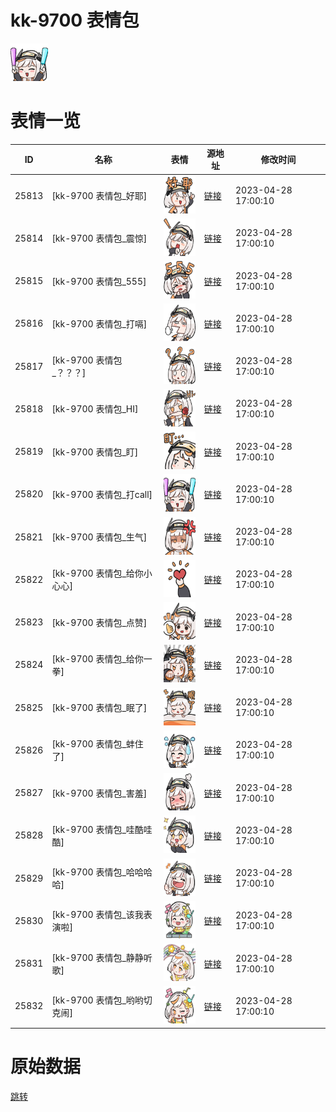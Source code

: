# kk-9700 表情包

<img src="./cover.png" height="60" alt="cover" />

# 表情一览

|ID|名称|表情|源地址|修改时间|
|----|----|----|----|----|
|25813|[kk-9700 表情包_好耶]|<img src="./pic/025813_%5Bkk-9700 表情包_好耶%5D.png" height="60" alt="好耶"/>|[链接](https://i0.hdslb.com/bfs/garb/868faa5c5c04308a39708bd65a49c939c2d22749.png)|2023-04-28 17:00:10|
|25814|[kk-9700 表情包_震惊]|<img src="./pic/025814_%5Bkk-9700 表情包_震惊%5D.png" height="60" alt="震惊"/>|[链接](https://i0.hdslb.com/bfs/garb/4405448c04282a5cbccff9a8a4a51993f3f0a344.png)|2023-04-28 17:00:10|
|25815|[kk-9700 表情包_555]|<img src="./pic/025815_%5Bkk-9700 表情包_555%5D.png" height="60" alt="555"/>|[链接](https://i0.hdslb.com/bfs/garb/ec88bfc5718de59501a82dddb64ea764bbe9651e.png)|2023-04-28 17:00:10|
|25816|[kk-9700 表情包_打嗝]|<img src="./pic/025816_%5Bkk-9700 表情包_打嗝%5D.png" height="60" alt="打嗝"/>|[链接](https://i0.hdslb.com/bfs/garb/08bd14a537f152baa50a80063dc64ee73051746d.png)|2023-04-28 17:00:10|
|25817|[kk-9700 表情包_？？？]|<img src="./pic/025817_%5Bkk-9700 表情包_？？？%5D.png" height="60" alt="？？？"/>|[链接](https://i0.hdslb.com/bfs/garb/03db340839aefbdf54492b72e28dae121d1cb582.png)|2023-04-28 17:00:10|
|25818|[kk-9700 表情包_HI]|<img src="./pic/025818_%5Bkk-9700 表情包_HI%5D.png" height="60" alt="HI"/>|[链接](https://i0.hdslb.com/bfs/garb/9b515dcd4d518959516cbdfa24cecba4ea04c15d.png)|2023-04-28 17:00:10|
|25819|[kk-9700 表情包_盯]|<img src="./pic/025819_%5Bkk-9700 表情包_盯%5D.png" height="60" alt="盯"/>|[链接](https://i0.hdslb.com/bfs/garb/e965d0ea46c31dc1572a7c3654e04823977dc55d.png)|2023-04-28 17:00:10|
|25820|[kk-9700 表情包_打call]|<img src="./pic/025820_%5Bkk-9700 表情包_打call%5D.png" height="60" alt="打call"/>|[链接](https://i0.hdslb.com/bfs/garb/5d02bad04ecd29c70a63cde0dc12e9cca1543e6a.png)|2023-04-28 17:00:10|
|25821|[kk-9700 表情包_生气]|<img src="./pic/025821_%5Bkk-9700 表情包_生气%5D.png" height="60" alt="生气"/>|[链接](https://i0.hdslb.com/bfs/garb/a451609fc767f4b0c26f8b3da69cbc3fc85b5422.png)|2023-04-28 17:00:10|
|25822|[kk-9700 表情包_给你小心心]|<img src="./pic/025822_%5Bkk-9700 表情包_给你小心心%5D.png" height="60" alt="给你小心心"/>|[链接](https://i0.hdslb.com/bfs/garb/6bff874b9b849a4b0be3c61455834497fd5f7c1b.png)|2023-04-28 17:00:10|
|25823|[kk-9700 表情包_点赞]|<img src="./pic/025823_%5Bkk-9700 表情包_点赞%5D.png" height="60" alt="点赞"/>|[链接](https://i0.hdslb.com/bfs/garb/653034331d881866a0c89d15ef62f5b5789930f4.png)|2023-04-28 17:00:10|
|25824|[kk-9700 表情包_给你一拳]|<img src="./pic/025824_%5Bkk-9700 表情包_给你一拳%5D.png" height="60" alt="给你一拳"/>|[链接](https://i0.hdslb.com/bfs/garb/c6b4c081ff5cdd6b0c688c163151ec626f670809.png)|2023-04-28 17:00:10|
|25825|[kk-9700 表情包_眠了]|<img src="./pic/025825_%5Bkk-9700 表情包_眠了%5D.png" height="60" alt="眠了"/>|[链接](https://i0.hdslb.com/bfs/garb/0a2179bba5b26fe9c79f1c89d1c27f29eefda5bd.png)|2023-04-28 17:00:10|
|25826|[kk-9700 表情包_蚌住了]|<img src="./pic/025826_%5Bkk-9700 表情包_蚌住了%5D.png" height="60" alt="蚌住了"/>|[链接](https://i0.hdslb.com/bfs/garb/cce170409679381c4bd81864ac74c80210d71e41.png)|2023-04-28 17:00:10|
|25827|[kk-9700 表情包_害羞]|<img src="./pic/025827_%5Bkk-9700 表情包_害羞%5D.png" height="60" alt="害羞"/>|[链接](https://i0.hdslb.com/bfs/garb/d852fdee8e144ce8d107a0ddb34ded26558b4e4b.png)|2023-04-28 17:00:10|
|25828|[kk-9700 表情包_哇酷哇酷]|<img src="./pic/025828_%5Bkk-9700 表情包_哇酷哇酷%5D.png" height="60" alt="哇酷哇酷"/>|[链接](https://i0.hdslb.com/bfs/garb/5d0ac3d4a0aa49cb551688deb6182682a813bd1e.png)|2023-04-28 17:00:10|
|25829|[kk-9700 表情包_哈哈哈哈]|<img src="./pic/025829_%5Bkk-9700 表情包_哈哈哈哈%5D.png" height="60" alt="哈哈哈哈"/>|[链接](https://i0.hdslb.com/bfs/garb/eb5332df5e9a659ade906ba50c80530194b87cdf.png)|2023-04-28 17:00:10|
|25830|[kk-9700 表情包_该我表演啦]|<img src="./pic/025830_%5Bkk-9700 表情包_该我表演啦%5D.png" height="60" alt="该我表演啦"/>|[链接](https://i0.hdslb.com/bfs/garb/73f695d254b2cbad5ef59da313dce2f5a7266b2d.png)|2023-04-28 17:00:10|
|25831|[kk-9700 表情包_静静听歌]|<img src="./pic/025831_%5Bkk-9700 表情包_静静听歌%5D.png" height="60" alt="静静听歌"/>|[链接](https://i0.hdslb.com/bfs/garb/1e0f94e565a7a8ba1d0c9ca77ed636d4ddee71f8.png)|2023-04-28 17:00:10|
|25832|[kk-9700 表情包_哟哟切克闹]|<img src="./pic/025832_%5Bkk-9700 表情包_哟哟切克闹%5D.png" height="60" alt="哟哟切克闹"/>|[链接](https://i0.hdslb.com/bfs/garb/1d9781c8cd18153533b621cf2b2be695d8149fb7.png)|2023-04-28 17:00:10|

# 原始数据

[跳转](./raw.json)


